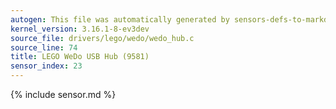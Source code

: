 ```yaml
---
autogen: This file was automatically generated by sensors-defs-to-markdown.py
kernel_version: 3.16.1-8-ev3dev
source_file: drivers/lego/wedo/wedo_hub.c
source_line: 74
title: LEGO WeDo USB Hub (9581)
sensor_index: 23
---
```


{% include sensor.md %}
